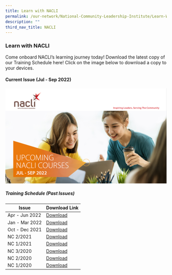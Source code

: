```yaml
---
title: Learn with NACLI
permalink: /our-network/National-Community-Leadership-Institute/Learn-With-NACLI
description: ""
third_nav_title: NACLI
---
```

### Learn with NACLI

Come onboard NACLI’s learning journey today!  Download the latest copy of our Training Schedule here!  Click on the image below to download a copy to your devices.

#### Current Issue (Jul - Sep 2022)

 [![NACLI Courses - Jul-Sep 2022](/images/Our%20Network/NACLI/Jul-Sep-2022.png)](#)

##### Training Schedule (Past Issues)


| Issue | Download Link |  
| -------- |  ------- | 
| Apr - Jun 2022 | [Download](#) |
| Jan - Mar 2022 | [Download](#) |
| Oct - Dec 2021 | [Download](#) |
| NC 2/2021 | [Download](#) |
| NC 1/2021 | [Download](#) |
| NC 3/2020  | [Download](#) |
| NC 2/2020 | [Download](#) |
| NC 1/2020 | [Download](#) |